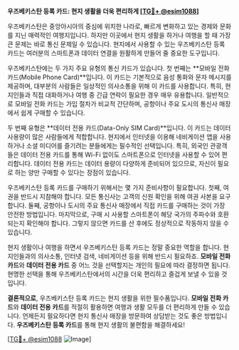 **우즈베키스탄 등록 카드: 현지 생활을 더욱 편리하게 [[TG💪+ @esim1088](https://t.me/s/esim1088)]**

우즈베키스탄은 중앙아시아의 중심에 위치한 나라로, 빠르게 변화하고 있는 경제와 문화를 지닌 매력적인 여행지입니다. 하지만 이곳에서 현지 생활을 하거나 여행을 할 때 가장 큰 문제는 바로 통신 문제일 수 있습니다. 현지에서 사용할 수 있는 우즈베키스탄 등록 카드는 여러분의 스마트폰과 데이터 연결을 원활하게 만들어 줄 중요한 도구입니다.

우즈베키스탄에는 두 가지 주요 유형의 통신 카드가 있습니다. 첫 번째는 **모바일 전화 카드(Mobile Phone Card)**입니다. 이 카드는 기본적으로 음성 통화와 문자 메시지를 제공하며, 대부분의 사람들은 일상적인 의사소통을 위해 이 카드를 사용합니다. 특히, 현지인들과 직접 대화하거나 여행 중 긴급 연락이 필요한 경우 매우 유용합니다. 일반적으로 모바일 전화 카드는 가입 절차가 비교적 간단하며, 공항이나 주요 도시의 통신사 매장에서 쉽게 구매할 수 있습니다.

두 번째 유형은 **데이터 전용 카드(Data-Only SIM Card)**입니다. 이 카드는 데이터 사용량이 많은 사람들에게 적합합니다. 현지에서 인터넷을 이용해 네비게이션 앱을 사용하거나 소셜 미디어를 즐기려는 분들에게는 필수적인 선택입니다. 특히, 외국인 관광객들은 데이터 전용 카드를 통해 Wi-Fi 없이도 스마트폰으로 인터넷을 사용할 수 있어 편리합니다. 데이터 전용 카드는 데이터 용량이 다양하게 준비되어 있으므로, 자신이 필요로 하는 양만 구매할 수 있다는 장점이 있습니다.

우즈베키스탄 등록 카드를 구매하기 위해서는 몇 가지 준비사항이 필요합니다. 첫째, 여권을 반드시 지참해야 합니다. 모든 통신사는 고객의 신원 확인을 위해 여권 사본을 요구합니다. 둘째, 공항이나 도시의 주요 통신사 매장에서 직접 카드를 구매하는 것이 가장 안전한 방법입니다. 마지막으로, 구매 시 사용할 스마트폰이 해당 국가의 주파수와 호환되는지 확인해야 합니다. 그렇지 않으면 카드를 산 후에도 정상적으로 작동하지 않을 수 있습니다.

현지 생활이나 여행을 하면서 우즈베키스탄 등록 카드는 정말 중요한 역할을 합니다. 현지인들과의 의사소통, 인터넷 검색, 네비게이션 등을 위해 반드시 필요하죠. **모바일 전화 카드**와 **데이터 전용 카드** 중 어느 것을 선택할지는 개인의 필요에 따라 결정하면 됩니다. 현명한 선택을 통해 우즈베키스탄에서의 시간을 더욱 편리하고 즐겁게 보낼 수 있을 것입니다.

**결론적으로**, 우즈베키스탄 등록 카드는 현지 생활을 위한 필수품입니다. **모바일 전화 카드**와 **데이터 전용 카드**를 적절히 활용하면 여행과 생활 모두를 더 편리하게 만들 수 있습니다. 언제든지 필요하다면 현지 통신사 매장을 방문하여 상담받는 것도 좋은 방법입니다. **우즈베키스탄 등록 카드**를 통해 현지 생활의 불편함을 해결하세요!

[[TG💪+ @esim1088](https://t.me/s/esim1088) ![Image](https://i.postimg.cc/Y0z9fWf4/image.png)]